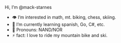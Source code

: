Hi, I’m @mack-starnes
- 👁️ I’m interested in math, mt. biking, chess, skiing.
- 📖 I’m currently learning spanish, Go, C#, etc.
- 🔌 Pronouns: NAND/NOR
- ⚡ fact: I love to ride my mountain bike and ski. 

<!---
mack-starnes/mack-starnes is a ✨ special ✨ repository because its `README.md` (this file) appears on your GitHub profile.
You can click the Preview link to take a look at your changes.
--->
